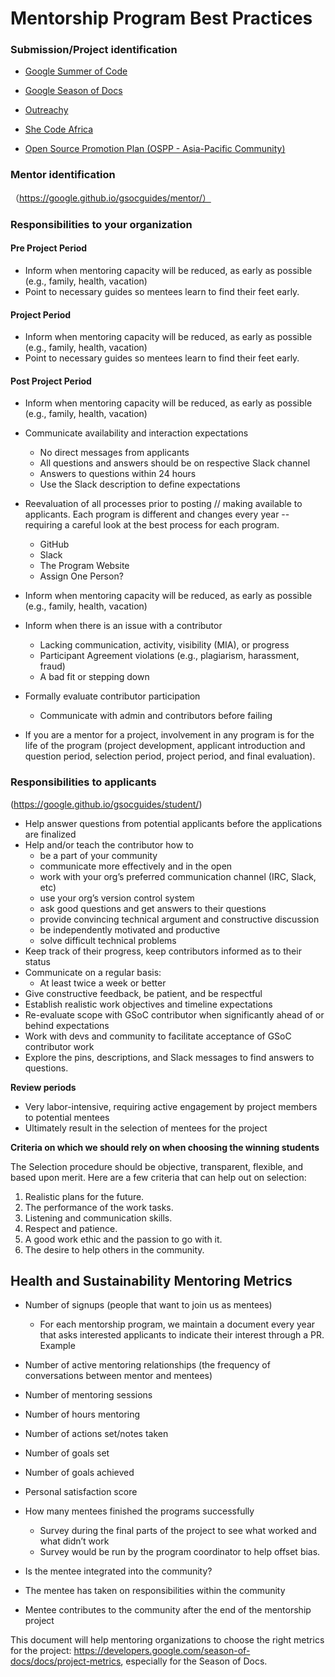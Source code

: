 # Mentorship Program Best Practices 

### Submission/Project identification 

- [Google Summer of Code](https://developers.google.com/open-source/gsoc/timeline)

- [Google Season of Docs](https://developers.google.com/season-of-docs/docs/timeline)

- [Outreachy](https://www.outreachy.org/#)
- [She Code Africa](https://shecodeafrica.org/)

- [Open Source Promotion Plan (OSPP - Asia-Pacific Community) ](https://summer-ospp.ac.cn/help/en/mentor/)


### Mentor identification 
（https://google.github.io/gsocguides/mentor/）

### Responsibilities to your organization

#### Pre Project Period 

- Inform when mentoring capacity will be reduced, as early as possible (e.g., family, health, vacation)
- Point to necessary guides so mentees learn to find their feet early.

#### Project Period 

- Inform when mentoring capacity will be reduced, as early as possible (e.g., family, health, vacation)
- Point to necessary guides so mentees learn to find their feet early.

#### Post Project Period 

- Inform when mentoring capacity will be reduced, as early as possible (e.g., family, health, vacation)

- Communicate availability and interaction expectations
  - No direct messages from applicants 
  - All questions and answers should be on respective Slack channel 
  - Answers to questions within 24 hours 
  - Use the Slack description to define expectations 
- Reevaluation of all processes prior to posting // making available to applicants. Each program is different and changes every year -- requiring a careful look at the best process for each program. 
  - GitHub 
  - Slack 
  - The Program Website
  - Assign One Person? 
- Inform when mentoring capacity will be reduced, as early as possible (e.g., family, health, vacation)
- Inform when there is an issue with a contributor
  - Lacking communication, activity, visibility (MIA), or progress
  - Participant Agreement violations (e.g., plagiarism, harassment, fraud)
  - A bad fit or stepping down
- Formally evaluate contributor participation
  - Communicate with admin and contributors before failing
- If you are a mentor for a project, involvement in any program is for the life of the program (project development, applicant introduction and question period, selection period, project period, and final evaluation). 


### Responsibilities to  applicants

(https://google.github.io/gsocguides/student/)
  
- Help answer questions from potential applicants before the applications are finalized
- Help and/or teach the contributor how to
  - be a part of your community
  - communicate more effectively and in the open
  - work with your org’s preferred communication channel (IRC, Slack, etc)
  - use your org’s version control system
  - ask good questions and get answers to their questions
  - provide convincing technical argument and constructive discussion
  - be independently motivated and productive
  - solve difficult technical problems
- Keep track of their progress, keep contributors informed as to their status
- Communicate on a regular basis:
  - At least twice a week or better
- Give constructive feedback, be patient, and be respectful
- Establish realistic work objectives and timeline expectations
- Re-evaluate scope with GSoC contributor when significantly ahead of or behind expectations
- Work with devs and community to facilitate acceptance of GSoC contributor work
- Explore the pins, descriptions, and Slack messages to find answers to questions. 

**Review periods**
- Very labor-intensive, requiring active engagement by project members to potential mentees 
- Ultimately result in the selection of mentees for the project

**Criteria on which we should rely on when choosing the winning students**

The Selection procedure should be objective, transparent, flexible, and based upon merit. 
Here are a few criteria that can help out on selection: 
1. Realistic plans for the future.
2. The performance of the work tasks.
3. Listening and communication skills.
4. Respect and patience.
5. A good work ethic and the passion to go with it.
6. The desire to help others in the community. 

## Health and Sustainability Mentoring Metrics
- Number of signups (people that want to join us as mentees)
  - For each mentorship program, we maintain a document every year that asks interested applicants to indicate their interest through a PR. Example
- Number of active mentoring relationships (the frequency of conversations between mentor and mentees) 
- Number of mentoring sessions
- Number of hours mentoring
- Number of actions set/notes taken
- Number of goals set
- Number of goals achieved
- Personal satisfaction score
- How many mentees finished the programs successfully
  - Survey during the final parts of the project to see what worked and what didn’t work 
  - Survey would be run by the program coordinator to help offset bias. 

- Is the mentee integrated into the community? 
- The mentee has taken on responsibilities within the community 
- Mentee contributes to the community after the end of the mentorship project
 
This document will help mentoring organizations to choose the right metrics for the project: https://developers.google.com/season-of-docs/docs/project-metrics, especially for the Season of Docs. 
